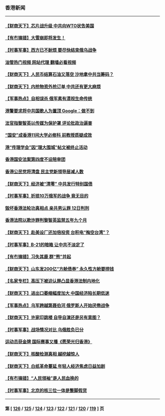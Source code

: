 ### 香港新闻
---
#### [【财商天下】芯片战升级 中共向WTO状吿美国](../../pages/ncid1349362/n13885788.md?12161645) 
#### [【有冇搞错】大雪崩即将发生！](../../pages/ncid1349362/n13885299.md?12161645) 
#### [【时事军事】西方已不耐烦 要尽快结束俄乌战争](../../pages/ncid1349362/n13884879.md?12161645) 
#### [油管热门视频 网站代理 翻墙必看视频](http://138.2.39.72:81/youtube.html?epic-marker?12161645)
#### [【财商天下】人民币结算石油又落空 沙地拿中共当筹码？](../../pages/ncid1349362/n13884864.md?12161645) 
#### [【财商天下】内抢物资外抢订单 中共还有更大麻烦](../../pages/ncid1349362/n13884221.md?12161645) 
#### [【军事热点】自相误杀 俄军素有漠视生命传统](../../pages/ncid1349362/n13883778.md?12161645) 
#### [港警要求将中共国歌人为置顶  Google：做不到](../../pages/ncid1349362/n13883722.md?12161645) 
#### [法官指黎智英以传媒为保护罩 评论批政治逼害](../../pages/ncid1349362/n13883212.md?12161645) 
#### [“国安”成香港11间大学必修科 前教授质疑成效](../../pages/ncid1349362/n13881486.md?12161645) 
#### [港“传理学会”因“理大围城”帖文被终止活动](../../pages/ncid1349362/n13878891.md?12161645) 
#### [香港国安法案第四度不设陪审团](../../pages/ncid1349362/n13878881.md?12161645) 
#### [香港公民党将清盘 民主党新领导层减人数](../../pages/ncid1349362/n13878868.md?12161645) 
#### [【财商天下】经济被“清零” 中共发行特别国债](../../pages/ncid1349362/n13883478.md?12161645) 
#### [【时事军事】折损10万俄军的战争 竟无目的](../../pages/ncid1349362/n13882762.md?12161645) 
#### [毁坏香港法轮功真相点 亲共男认罪 12日判刑](../../pages/ncid1349362/n13881982.md?12161645) 
#### [香港法院以欺诈罪判黎智英监禁五年九个月](../../pages/ncid1349362/n13882020.md?12161645) 
#### [【财商天下】赴美设厂还加倍投资 台积电“掏空台湾”？](../../pages/ncid1349362/n13881790.md?12161645) 
#### [【时事军事】B-21的暗箱 让中共不淡定了](../../pages/ncid1349362/n13880759.md?12161645) 
#### [【有冇搞错】习失其鹿 群“熊”并起](../../pages/ncid1349362/n13880739.md?12161645) 
#### [【财商天下】山东发200亿“方舱债券” 永久性方舱要捞钱](../../pages/ncid1349362/n13880475.md?12161645) 
#### [【名家专栏】高压下被迫认罪凸显香港法制内地化](../../pages/ncid1349362/n13880257.md?12161645) 
#### [【财商天下】进出口萎缩幅度加大 中国经济陷长期低迷](../../pages/ncid1349362/n13879893.md?12161645) 
#### [【军事热点】乌军跨越第聂伯河 俄罗斯人开始厌倦战争](../../pages/ncid1349362/n13879331.md?12161645) 
#### [【财商天下】许家印跳楼 自导自演还是另有意图？](../../pages/ncid1349362/n13879069.md?12161645) 
#### [【时事军事】战场情况对比 乌俄胜负已分](../../pages/ncid1349362/n13878317.md?12161645) 
#### [运动员获金牌 国际赛事又播《愿荣光归香港》](../../pages/ncid1349362/n13877945.md?12161645) 
#### [【财商天下】核酸检测真相 越挖越惊人](../../pages/ncid1349362/n13877638.md?12161645) 
#### [【财商天下】白纸革命蔓延 年轻人经济焦虑日益加剧](../../pages/ncid1349362/n13876948.md?12161645) 
#### [【有冇搞错】“人民领袖”是人民血换的](../../pages/ncid1349362/n13876622.md?12161645) 
#### [【时事军事】北京的核三位一体是蹩脚假货](../../pages/ncid1349362/n13876506.md?12161645) 

---
#### 第 [ [126](./126.md?12161645) / [125](./125.md?12161645) / [124](./124.md?12161645) / [123](./123.md?12161645) / [122](./122.md?12161645) / [121](./121.md?12161645) / [120](./120.md?12161645) / [119](./119.md?12161645) ] 页
